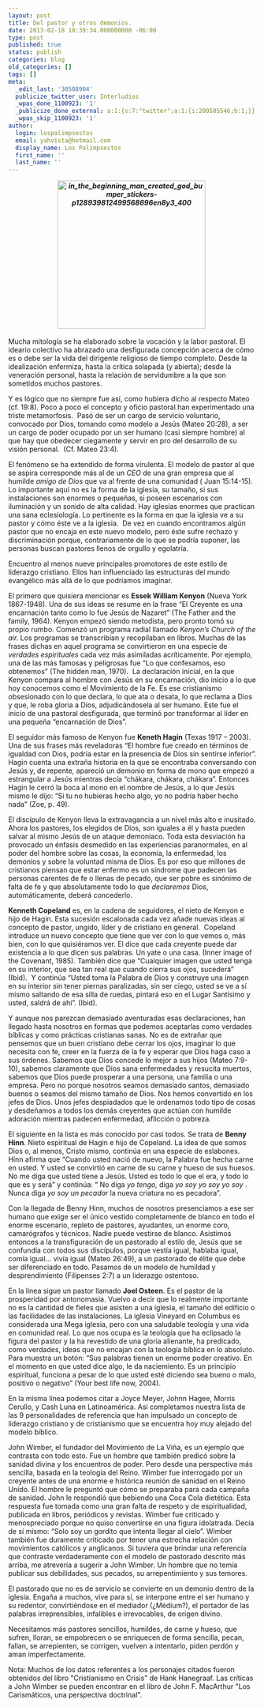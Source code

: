 ```yaml
---
layout: post
title: Del pastor y otros demonios.
date: 2013-02-18 18:39:34.000000000 -06:00
type: post
published: true
status: publish
categories: blog
old_categories: []
tags: []
meta:
  _edit_last: '30508904'
  publicize_twitter_user: Interludios
  _wpas_done_1100923: '1'
  _publicize_done_external: a:1:{s:7:"twitter";a:1:{i:200585546;b:1;}}
  _wpas_skip_1100923: '1'
author:
  login: lospalimpsestos
  email: yahvista@hotmail.com
  display_name: Los Palimpsestos
  first_name: ''
  last_name: ''
---
```

<p align="center"><b><i><a href="http://lospalimpsestos.files.wordpress.com/2013/02/in_the_beginning_man_created_god_bumper_stickers-p128939812499568696en8y3_400.jpg"><img class="aligncenter size-medium wp-image-1118" alt="in_the_beginning_man_created_god_bumper_stickers-p128939812499568696en8y3_400" src="{{ site.baseurl }}/assets/in_the_beginning_man_created_god_bumper_stickers-p128939812499568696en8y3_400.jpg" width="300" height="300" /></a> </i></b></p>
<p>Mucha mitología se ha elaborado sobre la vocación y la labor pastoral. El ideario colectivo ha abrazado una desfigurada concepción acerca de cómo es o debe ser la vida del dirigente religioso de tiempo completo. Desde la idealización enfermiza, hasta la crítica solapada (y abierta); desde la veneración personal, hasta la relación de servidumbre a la que son sometidos muchos pastores.</p>
<p>Y es lógico que no siempre fue así, como hubiera dicho al respecto Mateo (cf. 19:8). Poco a poco el concepto y oficio pastoral han experimentado una triste metamorfosis.  Pasó de ser un cargo de servicio voluntario, convocado por Dios, tomando como modelo a Jesús (Mateo 20:28), a ser un cargo de poder ocupado por un ser humano (casi siempre hombre) al que hay que obedecer ciegamente y servir en pro del desarrollo de su visión personal.  (Cf. Mateo 23:4).</p>
<p>El fenómeno se ha extendido de forma virulenta. El modelo de pastor al que se aspira corresponde más al de un <i>CEO </i>de una gran empresa que al humilde <i>amigo de Dios </i>que va al frente de una comunidad<i> </i>( Juan 15:14-15). Lo importante aquí no es la forma de la iglesia, su tamaño, si sus instalaciones son enormes o pequeñas, si poseen escenarios con iluminación y un sonido de alta calidad. Hay iglesias enormes que practican una sana eclesiología. Lo pertinente es la forma en que la iglesia ve a su pastor y cómo éste ve a la iglesia.  De vez en cuando encontramos algún pastor que no encaja en este nuevo modelo, pero éste sufre rechazo y discriminación porque, contrariamente de lo que se podría suponer, las personas buscan pastores llenos de orgullo y egolatría.</p>
<p>Encuentro al menos nueve principales promotores de este estilo de liderazgo cristiano. Ellos han influenciado las estructuras del mundo evangélico más allá de lo que podríamos imaginar.</p>
<p>El primero que quisiera mencionar es <b>Essek William Kenyon</b> (Nueva York 1867-1948). Una de sus ideas se resume en la frase “El Creyente es una encarnación tanto como lo fue Jesús de Nazaret” (The Father and the family, 1964). Kenyon empezó siendo metodista, pero pronto tomó su propio rumbo. Comenzó un programa radial llamado <i>Kenyon’s Church of the air. </i>Los programas se transcribían y recopilaban en libros. Muchas de las frases dichas en aquel programa se convirtieron en una especie de <i>verdades espirituales</i> cada vez más asimiladas acríticamente. Por ejemplo, una de las más famosas y peligrosas fue “Lo que confesamos, eso obtenemos” (The hidden man, 1970).  La declaración inicial, en la que Kenyon compara al hombre con Jesús en su encarnación, dio inicio a lo que hoy conocemos como el Movimiento de la Fe. Es ese cristianismo obsesionado con lo que declara, lo que ata o desata, lo que reclama a Dios y que, le roba gloria a Dios, adjudicándosela al ser humano. Este fue el inicio de una pastoral desfigurada, que terminó por transformar al líder en una pequeña “encarnación de Dios”.</p>
<p>El seguidor más famoso de Kenyon fue <b>Keneth Hagin</b> (Texas 1917 – 2003). Una de sus frases más reveladoras “El hombre fue creado en términos de igualdad con Dios, podría estar en la presencia de Dios sin sentirse inferior”. Hagin cuenta una extraña historia en la que se encontraba conversando con Jesús y, de repente, apareció un demonio en forma de mono que empezó a estrangular a Jesús mientras decía “chákara, chákara, chákara”. Entonces Hagin le cerró la boca al mono en el nombre de Jesús, a lo que Jesús mismo le dijo: “Si tu no hubieras hecho algo, yo no podría haber hecho nada” (Zoe, p. 49).</p>
<p>El discípulo de Kenyon lleva la extravagancia a un nivel más alto e inusitado. Ahora los pastores, los elegidos de Dios, son iguales a él y hasta pueden salvar al mismo Jesús de un ataque demoniaco. Toda esta desviación ha provocado un énfasis desmedido en las experiencias paranormales, en al poder del hombre sobre las cosas, la economía, la enfermedad, los demonios y sobre la voluntad misma de Dios. Es por eso que millones de cristianos piensan que estar enfermo es un síndrome que padecen las personas carentes de fe o llenas de pecado, que ser pobre es sinónimo de falta de fe y que absolutamente todo lo que <i>declaremos </i>Dios, automáticamente, deberá concederlo.</p>
<p><b>Kenneth Copeland</b> es, en la cadena de seguidores, el nieto de Kenyon e hijo de Hagin. Esta sucesión escalonada cada vez añade nuevas ideas al concepto de pastor, ungido, líder y de cristiano en general.  Copeland introduce un nuevo concepto que tiene que ver con lo que vemos o, más bien, con lo que quisiéramos ver. El dice que cada creyente puede dar existencia a lo que dicen sus palabras. Un yate o una casa. (Inner image of the Covenant, 1985). También dice que “Cualquier imagen que usted tenga en su interior, que sea tan real que cuando cierra sus ojos, sucederá” (Ibid).  Y continúa “Usted toma la Palabra de Dios y construye una imagen en su interior sin tener piernas paralizadas, sin ser ciego, usted se ve a sí mismo saltando de esa silla de ruedas, pintará eso en el Lugar Santísimo y usted, saldrá de ahí”. (Ibid).</p>
<p>Y aunque nos parezcan demasiado aventuradas esas declaraciones, han llegado hasta nosotros en formas que podemos aceptarlas como verdades bíblicas y como prácticas cristianas sanas. No es de extrañar que pensemos que un buen cristiano debe cerrar los ojos, imaginar lo que necesita con fe, creer en la fuerza de la fe y esperar que Dios haga caso a sus órdenes. Sabemos que Dios concede lo mejor a sus hijos (Mateo 7:9-10), sabemos claramente que Dios sana enfermedades y resucita muertos, sabemos que Dios puede prosperar a una persona, una familia o una empresa. Pero no porque nosotros seamos demasiado santos, demasiado buenos o seamos del mismo tamaño de Dios. Nos hemos convertido en los jefes de Dios. Unos jefes despiadados que le ordenamos todo tipo de cosas y desdeñamos a todos los demás creyentes que actúan con humilde adoración mientras padecen enfermedad, aflicción o pobreza.</p>
<p>El siguiente en la lista es más conocido por casi todos. Se trata de <b>Benny Hinn</b>. Nieto espiritual de Hagin e hijo de Copeland. La idea de que somos Dios o, al menos, Cristo mismo, continúa en una especie de eslabones. Hinn afirma que “Cuando usted nació de nuevo, la Palabra fue hecha carne en usted. Y usted se convirtió en carne de su carne y hueso de sus huesos. No me diga que usted tiene a Jesús. Usted es todo lo que el era, y todo lo que es y será” y continúa: “ No diga <i>yo tengo, </i>diga <i>yo soy yo soy yo soy </i>.  Nunca diga <i>yo soy un pecador</i> la nueva criatura no es pecadora”.</p>
<p>Con la llegada de Benny Hinn, muchos de nosotros presenciamos a ese ser humano que exige ser el único vestido completamente de blanco en todo el enorme escenario, repleto de pastores, ayudantes, un enorme coro, camarógrafos y técnicos. Nadie puede vestirse de blanco. Asistimos entonces a la transfiguración de un pastorado al estilo de, Jesús que se confundía con todos sus discípulos, porque vestía igual, hablaba igual, comía igual… vivía igual (Mateo 26:49), a un pastorado de élite que debe ser diferenciado en todo. Pasamos de un modelo de humildad y desprendimiento (Filipenses 2:7) a un liderazgo ostentoso.</p>
<p>En la línea sigue un pastor llamado <b>Joel Osteen</b>. Es el pastor de la prosperidad por antonomasia. Vuelvo a decir que lo realmente importante no es la cantidad de fieles que asisten a una iglesia, el tamaño del edificio o las facilidades de las instalaciones. La iglesia Vineyard en Columbus es considerada una Mega iglesia, pero con una saludable teología y una vida en comunidad real. Lo que nos ocupa es la teología que ha eclipsado la figura del pastor y la ha revestido de una gloria alienante, ha predicado, como verdades, ideas que no encajan con la teología bíblica en lo absoluto. Para muestra un botón: “Sus palabras tienen un enorme poder creativo. En el momento en que usted dice algo, le da naciemiento. Es un principio espiritual, funciona a pesar de lo que usted esté diciendo sea bueno o malo, positivo o negativo” (Your best life now, 2004).</p>
<p>En la misma línea podemos citar a Joyce Meyer, Johnn Hagee, Morris Cerullo, y Cash Luna en Latinoamérica. Así completamos nuestra lista de las 9 personalidades de referencia que han impulsado un concepto de liderazgo cristiano y de cristianismo que se encuentra hoy muy alejado del modelo bíblico.</p>
<p>John Wimber, el fundador del Movimiento de La Viña, es un ejemplo que contrasta con todo esto. Fue un hombre que también predicó sobre la sanidad divina y los encuentros de poder. Pero desde una perspectiva más sencilla, basada en la teología del Reino. Wimber fue interrogado por un creyente antes de una enorme e histórica reunión de sanidad en el Reino Unido. El hombre le preguntó que cómo se preparaba para cada campaña de sanidad. John le respondió que bebiendo una Coca Cola dietética. Esta respuesta fue tomada como una gran falta de respeto y de espiritualidad, publicada en libros, periódicos y revistas. Wimber fue criticado y menospreciado porque no quiso convertirse en una figura idolatrada. Decía de sí mismo: “Solo soy un gordito que intenta llegar al cielo”. Wimber también fue duramente criticado por tener una estrecha relación con movimientos católicos y anglicanos. Si tuviera que brindar una referencia que contraste verdaderamente con el modelo de pastorado descrito más arriba, me atrevería a sugerir a John Wimber. Un hombre que no temía publicar sus debilidades, sus pecados, su arrepentimiento y sus temores.</p>
<p>El pastorado que no es de servicio se convierte en un demonio dentro de la iglesia. Engaña a muchos, vive para sí, se interpone entre el ser humano y su redentor, convirtiéndose en el mediador (¿Médium?), el portador de las palabras irreprensibles, infalibles e irrevocables, de origen divino.</p>
<p>Necesitamos más pastores sencillos, humildes, de carne y hueso, que sufren, lloran, se empobrecen o se enriquecen de forma sencilla, pecan, fallan, se arrepienten, se corrigen, vuelven a intentarlo, piden perdón y aman imperfectamente.</p>
<p>Nota: Muchos de los datos referentes a los personajes citados fueron obtenidos del libro "Cristianismo en Crisis" de Hank Hanegraaf. Las críticas a John Wimber se pueden encontrar en el libro de John F. MacArthur "Los Carismáticos, una perspectiva doctrinal".</p>
